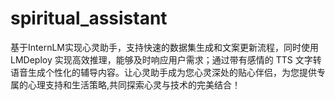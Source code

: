 # spiritual_assistant
基于InternLM实现心灵助手，支持快速的数据集生成和文案更新流程，同时使用 LMDeploy 实现高效推理，能够及时响应用户需求；通过带有感情的 TTS 文字转语音生成个性化的辅导内容。让心灵助手成为您心灵深处的贴心伴侣，为您提供专属的心理支持和生活策略,共同探索心灵与技术的完美结合！
